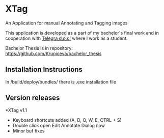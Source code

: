 # XTag
An Application for manual Annotating and Tagging images

This application is developed as a part of my bachelor's final work and in cooperation with <a href="https://www.telegra-europe.com/">Telegra d.o.o!</a>
where I work as a student. 

Bachelor Thesis is in repository: https://github.com/Krupiceva/bachelor_thesis

<h2> Installation Instructions </h2>
In /build/deploy/bundles/ there is .exe installation file


<h2> Version releases </h2>
*XTag v1.1
<ul>
  <li>Keyboard shortcuts added (A, D, Q, W, E, CTRL + S)</li>
  <li>Double click open Edit Annotate Dialog now</li>
  <li>Minor buf fixes</li>
</ul>
